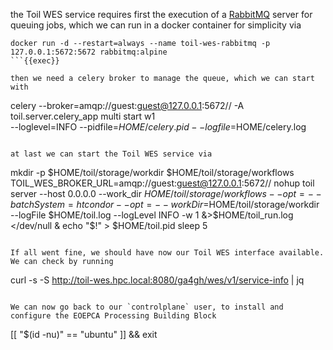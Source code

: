 the Toil WES service requires first the execution of a [RabbitMQ](https://www.rabbitmq.com/) server for queuing jobs, which we can run in a docker container for simplicity via

```
docker run -d --restart=always --name toil-wes-rabbitmq -p 127.0.0.1:5672:5672 rabbitmq:alpine
```{{exec}}

then we need a celery broker to manage the queue, which we can start with

```
celery --broker=amqp://guest:guest@127.0.0.1:5672// -A toil.server.celery_app multi start w1 \
   --loglevel=INFO --pidfile=$HOME/celery.pid --logfile=$HOME/celery.log
```{{exec}}

at last we can start the Toil WES service via

```
mkdir -p $HOME/toil/storage/workdir $HOME/toil/storage/workflows
TOIL_WES_BROKER_URL=amqp://guest:guest@127.0.0.1:5672// nohup toil server --host 0.0.0.0 --work_dir $HOME/toil/storage/workflows --opt=--batchSystem=htcondor --opt=--workDir=$HOME/toil/storage/workdir --logFile $HOME/toil.log --logLevel INFO -w 1 &>$HOME/toil_run.log </dev/null &
echo "$!" > $HOME/toil.pid
sleep 5
```{{exec}}

If all went fine, we should have now our Toil WES interface available. We can check by running

```
curl -s -S http://toil-wes.hpc.local:8080/ga4gh/wes/v1/service-info | jq
```{{exec}}

We can now go back to our `controlplane` user, to install and configure the EOEPCA Processing Building Block

```
[[ "$(id -nu)" == "ubuntu" ]] && exit
```{{exec}}
